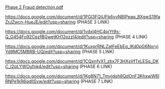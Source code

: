[Phase 2 Fraud detection.pdf](https://github.com/user-attachments/files/22408204/Phase.2.Fraud.detection.pdf)


https://docs.google.com/document/d/1PGl3FQjUFb6vvNBIPeaq_8XgwS19faZrJZwcn-HueJE/edit?usp=sharing (PHASE 3 LINK)


https://docs.google.com/document/d/1vdxl4HC4pjYt9s-Q_G454Fo92CezfBGwetKH12ozzl4/edit?usp=sharing  (PHASE 4 LINK)


https://docs.google.com/document/d/1KuxprRNLZatFeEbEg_lKd0pG6NxryjYd9MC5MBRB-UQ/edit?usp=sharing  (PHASE 5 LINK)


https://docs.google.com/document/d/1CQxnfyX1_zbx7F3HXsVfTxLESq_DKC_I2qLYWOufnk4/edit?usp=sharing  (PHASE 6 LINK)


https://docs.google.com/document/d/1Kg8N71_Tmvjdoh8QdOnF3KhxwW6IRNPe1kR6qdlISvw/edit?usp=sharing  (PHASE 7 LINK)
